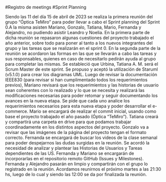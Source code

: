 #Registro de meetings
#Sprint Planning
<p text-align = "justify"> Siendo las 11 del día 15 de abril de 2023 se realiza la primera reunión del grupo “Óptica TeMiro” para poder llevar a cabo el Sprint planning del Sprint 0.A la misma asisten Mariano, Gonzalo, Tatiana, Mario, Fernanda y Alejandro, no pudiendo asistir Leandro y Noelia. En la primera parte de dicha reunión se repasaron algunas cuestiones del proyecto trabajado el año anterior, sobre todo para poner al tanto a los nuevos integrantes del grupo y las tareas que se realizarán en el sprint 0. En la segunda parte de la reunión se acordaron las formas en las que se llevarán a cabo las tareas y sus responsables, quienes en caso de necesitarlo pedirán ayuda al grupo para completar las mismas. Se estableció que Urbina, Tatiana A. M. será el Scrum Master de este sprint. Se propuso y aceptó la utilización de Staruml (v5.1.0) para crear los diagramas UML. Luego de revisar la documentación IEEE830 (para revisar si han cumplimentado todos los requerimientos previos), Mariano revisará que los requerimientos y las historias de usuario sean coherentes con lo realizado y lo que se necesita y realizará las modificaciones necesarias para poder retomar y seguir documentando los avances en la nueva etapa. Se pide que cada uno analice los requerimientos necesarios para esta nueva etapa y poder desarrollar el e-commerce. Mario se encargará de realizar el commit inicial, usando como base el proyecto trabajado el año pasado (Óptica “TeMiro”). Tatiana creará y compartirá una carpeta en drive para que podamos trabajar coordinadamente en los distintos aspectos del proyecto. Gonzalo va a revisar que las imágenes de la página del proyecto tengan el formato correcto. Fernanda se encargará de buscar los videos de la clase semanal para poder despejarnos las dudas surgidas en la reunión. Se acordó la necesidad de analizar y plantear las Historias de Usuarios y Tareas dependientes de las US. Fernanda y Mariano se encargarán de incorporarlas en el repositorio remoto GitHub (Issues y Milestones). Fernanda y Alejandro pasarán en limpio y compartirán con el grupo lo registrado en la reunión. Acordamos reunirnos el próximo martes a las 21:30 hs, luego de lo cual y siendo las 12:00 se da por finalizada la reunión.</p>
